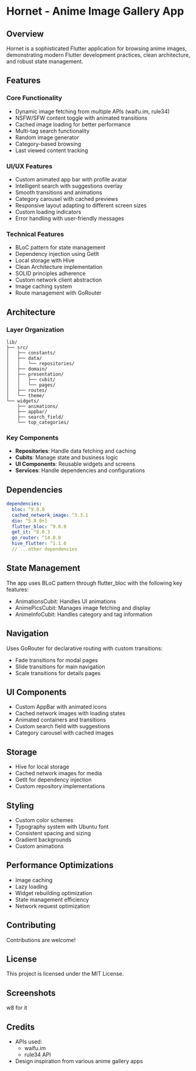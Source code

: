 # Hornet - Anime Image Gallery App

## Overview
Hornet is a sophisticated Flutter application for browsing anime images, demonstrating modern Flutter development practices, clean architecture, and robust state management.

## Features

### Core Functionality
- Dynamic image fetching from multiple APIs (waifu.im, rule34)
- NSFW/SFW content toggle with animated transitions
- Cached image loading for better performance
- Multi-tag search functionality
- Random image generator
- Category-based browsing
- Last viewed content tracking

### UI/UX Features
- Custom animated app bar with profile avatar
- Intelligent search with suggestions overlay
- Smooth transitions and animations
- Category carousel with cached previews
- Responsive layout adapting to different screen sizes
- Custom loading indicators
- Error handling with user-friendly messages

### Technical Features
- BLoC pattern for state management
- Dependency injection using GetIt
- Local storage with Hive
- Clean Architecture implementation
- SOLID principles adherence
- Custom network client abstraction
- Image caching system
- Route management with GoRouter

## Architecture

### Layer Organization
```
lib/
├── src/
│   ├── constants/
│   ├── data/
│   │   └── repositories/
│   ├── domain/
│   ├── presentation/
│   │   ├── cubit/
│   │   └── pages/
│   ├── routes/
│   └── theme/
└── widgets/
    ├── animations/
    ├── appbar/
    ├── search_field/
    └── top_categories/
```

### Key Components
- **Repositories**: Handle data fetching and caching
- **Cubits**: Manage state and business logic
- **UI Components**: Reusable widgets and screens
- **Services**: Handle dependencies and configurations

## Dependencies
```yaml
dependencies:
  bloc: ^9.0.0
  cached_network_image: ^3.3.1
  dio: ^5.8.0+1
  flutter_bloc: ^9.0.0
  get_it: ^8.0.3
  go_router: ^14.8.0
  hive_flutter: ^1.1.0
  // ...other dependencies
```

## State Management
The app uses BLoC pattern through flutter_bloc with the following key features:
- AnimationsCubit: Handles UI animations
- AnimePicsCubit: Manages image fetching and display
- AnimeInfoCubit: Handles category and tag information

## Navigation
Uses GoRouter for declarative routing with custom transitions:
- Fade transitions for modal pages
- Slide transitions for main navigation
- Scale transitions for details pages

## UI Components
- Custom AppBar with animated icons
- Cached network images with loading states
- Animated containers and transitions
- Custom search field with suggestions
- Category carousel with cached images

## Storage
- Hive for local storage
- Cached network images for media
- GetIt for dependency injection
- Custom repository implementations

## Styling
- Custom color schemes
- Typography system with Ubuntu font
- Consistent spacing and sizing
- Gradient backgrounds
- Custom animations

## Performance Optimizations
- Image caching
- Lazy loading
- Widget rebuilding optimization
- State management efficiency
- Network request optimization

## Contributing
Contributions are welcome!

## License
This project is licensed under the MIT License.

## Screenshots
w8 for it

## Credits
- APIs used:
  - waifu.im
  - rule34 API
- Design inspiration from various anime gallery apps
